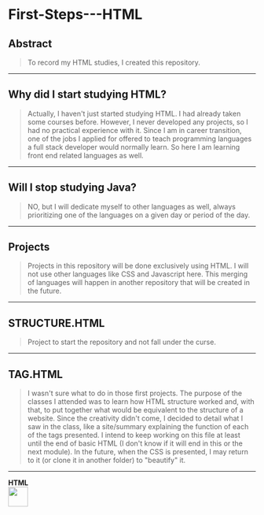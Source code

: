 # First-Steps---HTML

## Abstract
> To record my HTML studies, I created this repository.
---

## Why did I start studying HTML?
> Actually, I haven't just started studying HTML. I had already taken some courses before. However, I never developed any projects, so I had no practical experience with it.
> Since I am in career transition, one of the jobs I applied for offered to teach programming languages a full stack developer would normally learn. So here I am learning front end related languages as well.
---

## Will I stop studying Java?
> NO, but I will dedicate myself to other languages as well, always prioritizing one of the languages on a given day or period of the day.
---

## Projects   
> Projects in this repository will be done exclusively using HTML. I will not use other languages like CSS and Javascript here. This merging of languages will happen in another repository that will be created in the future.
---

## STRUCTURE.HTML
> Project to start the repository and not fall under the curse. 
---

## TAG.HTML
> I wasn't sure what to do in those first projects. The purpose of the classes I attended was to learn how HTML structure worked and, with that, to put together what would be equivalent to the structure of a website.
> Since the creativity didn't come, I decided to detail what I saw in the class, like a site/summary explaining the function of each of the tags presented.
> I intend to keep working on this file at least until the end of basic HTML (I don't know if it will end in this or the next module). In the future, when the CSS is presented, I may return to it (or clone it in another folder) to "beautify" it.
---

<td width="80px" align="center">
<span><strong>HTML</strong></span><br>
<img height="40" src="https://cdn.jsdelivr.net/gh/devicons/devicon/icons/html5/html5-original.svg">
</td>

